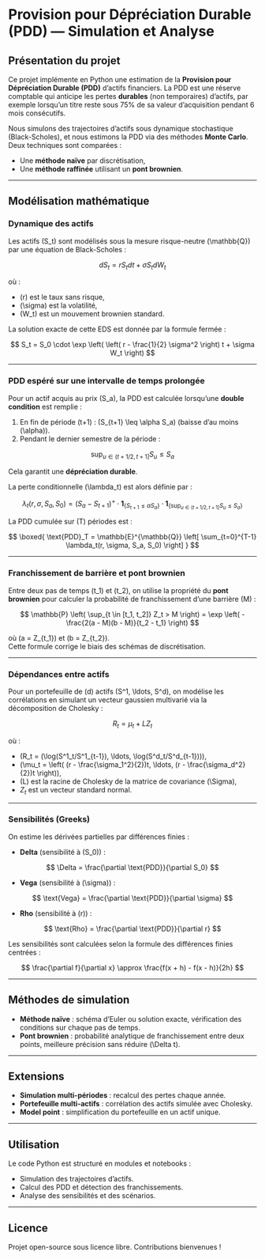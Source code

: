 # Provision pour Dépréciation Durable (PDD) — Simulation et Analyse

## Présentation du projet

Ce projet implémente en Python une estimation de la **Provision pour Dépréciation Durable (PDD)** d’actifs financiers. La PDD est une réserve comptable qui anticipe les pertes **durables** (non temporaires) d’actifs, par exemple lorsqu’un titre reste sous 75% de sa valeur d’acquisition pendant 6 mois consécutifs.

Nous simulons des trajectoires d’actifs sous dynamique stochastique (Black-Scholes), et nous estimons la PDD via des méthodes **Monte Carlo**. Deux techniques sont comparées :  
- Une **méthode naïve** par discrétisation,  
- Une **méthode raffinée** utilisant un **pont brownien**.

---

## Modélisation mathématique

### Dynamique des actifs

Les actifs \(S_t\) sont modélisés sous la mesure risque-neutre \(\mathbb{Q}\) par une équation de Black-Scholes :

$$
dS_t = r S_t dt + \sigma S_t dW_t
$$

où :
- \(r\) est le taux sans risque,
- \(\sigma\) est la volatilité,
- \(W_t\) est un mouvement brownien standard.

La solution exacte de cette EDS est donnée par la formule fermée :

$$
S_t = S_0 \cdot \exp \left( \left( r - \frac{1}{2} \sigma^2 \right) t + \sigma W_t \right)
$$

---

### PDD espéré sur une intervalle de temps prolongée

Pour un actif acquis au prix \(S_a\), la PDD est calculée lorsqu’une **double condition** est remplie :  
1. En fin de période \(t+1\) : \(S_{t+1} \leq \alpha S_a\) (baisse d’au moins \(\alpha\)).  
2. Pendant le dernier semestre de la période :  

$$
\sup_{u \in (t + 1/2, t+1]} S_u \leq S_a
$$

Cela garantit une **dépréciation durable**.

La perte conditionnelle \(\lambda_t\) est alors définie par :

$$
\lambda_t(r, \sigma, S_a, S_0) = \left( S_a - S_{t+1} \right)^+ \cdot \mathbf{1}_{ \{ S_{t+1} \leq \alpha S_a \} } \cdot \mathbf{1}_{ \{ \sup_{u \in (t + 1/2, t+1]} S_u \leq S_a \} }
$$

La PDD cumulée sur \(T\) périodes est :

$$
\boxed{
\text{PDD}_T = \mathbb{E}^{\mathbb{Q}} \left[ \sum_{t=0}^{T-1} \lambda_t(r, \sigma, S_a, S_0) \right]
}
$$

---

### Franchissement de barrière et pont brownien

Entre deux pas de temps \(t_1\) et \(t_2\), on utilise la propriété du **pont brownien** pour calculer la probabilité de franchissement d’une barrière \(M\) :

$$
\mathbb{P} \left( \sup_{t \in [t_1, t_2]} Z_t > M \right) = \exp \left( - \frac{2(a - M)(b - M)}{t_2 - t_1} \right)
$$

où \(a = Z_{t_1}\) et \(b = Z_{t_2}\).  
Cette formule corrige le biais des schémas de discrétisation.

---

### Dépendances entre actifs

Pour un portefeuille de \(d\) actifs \(S^1, \ldots, S^d\), on modélise les corrélations en simulant un vecteur gaussien multivarié via la décomposition de Cholesky :

$$
R_t = \mu_t + L Z_t
$$

où :
- \(R_t = (\log(S^1_t/S^1_{t-1}), \ldots, \log(S^d_t/S^d_{t-1}))\),
- \(\mu_t = \left( (r - \frac{\sigma_1^2}{2})t, \ldots, (r - \frac{\sigma_d^2}{2})t \right)\),
- \(L\) est la racine de Cholesky de la matrice de covariance \(\Sigma\),
- $Z_t$ est un vecteur standard normal.

---

### Sensibilités (Greeks)

On estime les dérivées partielles par différences finies :  

- **Delta** (sensibilité à \(S_0\)) :

$$
\Delta = \frac{\partial \text{PDD}}{\partial S_0}
$$

- **Vega** (sensibilité à \(\sigma\)) :

$$
\text{Vega} = \frac{\partial \text{PDD}}{\partial \sigma}
$$

- **Rho** (sensibilité à \(r\)) :

$$
\text{Rho} = \frac{\partial \text{PDD}}{\partial r}
$$

Les sensibilités sont calculées selon la formule des différences finies centrées :

$$
\frac{\partial f}{\partial x} \approx \frac{f(x + h) - f(x - h)}{2h}
$$

---

## Méthodes de simulation

- **Méthode naïve** : schéma d’Euler ou solution exacte, vérification des conditions sur chaque pas de temps.
- **Pont brownien** : probabilité analytique de franchissement entre deux points, meilleure précision sans réduire \(\Delta t\).

---

## Extensions

- **Simulation multi-périodes** : recalcul des pertes chaque année.
- **Portefeuille multi-actifs** : corrélation des actifs simulée avec Cholesky.
- **Model point** : simplification du portefeuille en un actif unique.

---

## Utilisation

Le code Python est structuré en modules et notebooks :
- Simulation des trajectoires d’actifs.
- Calcul des PDD et détection des franchissements.
- Analyse des sensibilités et des scénarios.

---

## Licence

Projet open-source sous licence libre. Contributions bienvenues !

